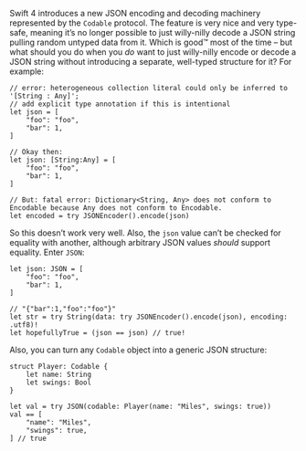 Swift 4 introduces a new JSON encoding and decoding machinery represented by the `Codable` protocol. The feature is very nice and very type-safe, meaning it’s no longer possible to just willy-nilly decode a JSON string pulling random untyped data from it. Which is good™ most of the time – but what should you do when you _do_ want to just willy-nilly encode or decode a JSON string without introducing a separate, well-typed structure for it? For example:

```
// error: heterogeneous collection literal could only be inferred to '[String : Any]';
// add explicit type annotation if this is intentional
let json = [
    "foo": "foo",
    "bar": 1,
]

// Okay then:
let json: [String:Any] = [
    "foo": "foo",
    "bar": 1,
]

// But: fatal error: Dictionary<String, Any> does not conform to Encodable because Any does not conform to Encodable.
let encoded = try JSONEncoder().encode(json)
```

So this doesn’t work very well. Also, the `json` value can’t be checked for equality with another, although arbitrary JSON values _should_ support equality. Enter `JSON`:

```
let json: JSON = [
    "foo": "foo",
    "bar": 1,
]

// "{"bar":1,"foo":"foo"}"
let str = try String(data: try JSONEncoder().encode(json), encoding: .utf8)!
let hopefullyTrue = (json == json) // true!
```

Also, you can turn any `Codable` object into a generic JSON structure:

```
struct Player: Codable {
    let name: String
    let swings: Bool
}

let val = try JSON(codable: Player(name: "Miles", swings: true))
val == [
    "name": "Miles",
    "swings": true,
] // true
```